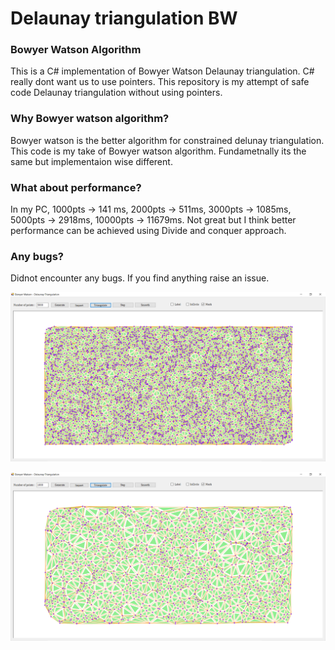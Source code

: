 # Delaunay triangulation BW

### Bowyer Watson Algorithm

This is a C# implementation of Bowyer Watson Delaunay triangulation. C# really dont want us to use pointers. This repository is my attempt of safe code Delaunay triangulation without using pointers.

### Why Bowyer watson algorithm?

Bowyer watson is the better algorithm for constrained delunay triangulation. This code is my take of Bowyer watson algorithm. Fundametnally its the same but implementaion wise different.

### What about performance?

In my PC, 1000pts -> 141 ms, 2000pts ->	511ms, 3000pts ->	1085ms, 5000pts -> 2918ms, 10000pts ->	11679ms. Not great but I think better performance can be achieved using Divide and conquer approach.

### Any bugs?

Didnot encounter any bugs. If you find anything raise an issue.

![BW_delaunay_result5000](/Delaunay_triangulation_BW/images/bw_result5000pts.png)

![BW_delaunay_result1000](/Delaunay_triangulation_BW/images/bw_result1000pts.png)
